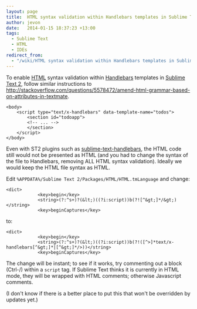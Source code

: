 ```yaml
---
layout: page
title:  HTML syntax validation within Handlebars templates in Sublime Text 2
author: jevon
date:   2014-01-15 18:37:23 +13:00
tags:
  - Sublime Text
  - HTML
  - IDEs
redirect_from:
  - "/wiki/HTML syntax validation within Handlebars templates in Sublime Text 2"
---
```


To enable [HTML](html.md) syntax validation within [Handlebars](handlebars.md) templates in [Sublime Text 2](Sublime_Text_2.md), follow similar instructions to http://stackoverflow.com/questions/5578472/amend-html-grammar-based-on-attributes-in-textmate.

```
<body>  
	<script type="text/x-handlebars" data-template-name="todos">
		<section id="todoapp">
		<!-- ... -->
		</section>
	</script>
</body>
```

Even with ST2 plugins such as <a href="https://github.com/nrw/sublime-text-handlebars">sublime-text-handlebars</a>, the HTML code still would not be presented as HTML (and you had to change the syntax of the file to Handlebars, removing ALL HTML syntax validation). Ideally we would keep the HTML file syntax as HTML.

Edit `%APPDATA%/Sublime Text 2/Packages/HTML/HTML.tmLanguage` and change:

```
<dict>
			<key>begin</key>
			<string>(?:^s+)?(&lt;)((?i:script))b(?![^&gt;]*/&gt;)</string>
			<key>beginCaptures</key>
```

to:

```
<dict>
			<key>begin</key>
			<string>(?:^s+)?(&lt;)((?i:script))b(?!([^>]*text/x-handlebars[^&gt;]*|[^&gt;]*/>))</string>
			<key>beginCaptures</key>
```

The change will be instant; to see if it works, try commenting out a block (Ctrl-/) within a `script` tag. If Sublime Text thinks it is currently in HTML mode, they will be wrapped with HTML comments; otherwise Javascript comments.

(I don't know if there is a better place to put this that won't be overridden by updates yet.)
